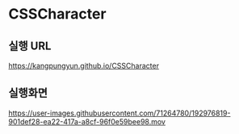 # CSSCharacter

## 실행 URL
https://kangpungyun.github.io/CSSCharacter

## 실행화면
https://user-images.githubusercontent.com/71264780/192976819-901def28-ea22-417a-a8cf-96f0e59bee98.mov
